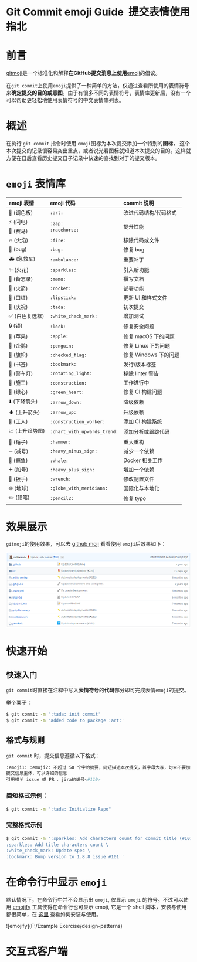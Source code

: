 Git Commit emoji Guide   提交表情使用指北
============================

# 前言

[gitmoji](https://gitmoji.carloscuesta.me/)是一个标准化和解释**在GitHub提交消息上使用**[emoji](https://gitmoji.carloscuesta.me/)的倡议。

在`git commit`上使用`emoji`提供了一种简单的方法，仅通过查看所使用的表情符号来**确定提交的目的或意图**。由于有很多不同的表情符号，表情库更新后，没有一个可以帮助更轻松地使用表情符号的中文表情库列表。

# 概述

在执行 `git commit` 指令时使用 `emoji`图标为本次提交添加一个特别的**图标**， 这个本次提交的记录很容易突出重点，或者说光看图标就知道本次提交的目的。这样就方便在日后查看历史提交日子记录中快速的查找到对于的提交版本。

# `emoji` 表情库

emoji 表情                                   | emoji 代码            | commit 说明
:--------                               | :--------                    | :--------
:art: (调色板)                          | `:art:`                      | 改进代码结构/代码格式
:zap: (闪电)<br>:racehorse: (赛马)                            | `:zap:`<br>`:racehorse:`                      | 提升性能
:fire: (火焰)                           | `:fire:`                     | 移除代码或文件
:bug: (bug)                             | `:bug:`                      | 修复 bug
:ambulance: (急救车)                    | `:ambulance:`                | 重要补丁
:sparkles: (火花)                       | `:sparkles:`                 | 引入新功能
:memo: (备忘录)                         | `:memo:`                     | 撰写文档
:rocket: (火箭)                         | `:rocket:`                   | 部署功能
:lipstick: (口红)                       | `:lipstick:`                 | 更新 UI 和样式文件
:tada: (庆祝)                           | `:tada:`                     | 初次提交
:white_check_mark: (白色复选框)         | `:white_check_mark:`         | 增加测试
:lock: (锁)                             | `:lock:`                     | 修复安全问题
:apple: (苹果)                          | `:apple:`                    | 修复 macOS 下的问题
:penguin: (企鹅)                        | `:penguin:`                  | 修复 Linux 下的问题
:checkered_flag: (旗帜)                 | `:checked_flag:`             | 修复 Windows 下的问题
:bookmark: (书签)                       | `:bookmark:`                 | 发行/版本标签
:rotating_light: (警车灯)               | `:rotating_light:`           | 移除 linter 警告
:construction: (施工)                   | `:construction:`               | 工作进行中
:green_heart: (绿心)                    | `:green_heart:`              | 修复 CI 构建问题
:arrow_down: (下降箭头)                 | `:arrow_down:`               | 降级依赖
:arrow_up: (上升箭头)                   | `:arrow_up:`                 | 升级依赖
:construction_worker: (工人)            | `:construction_worker:`      | 添加 CI 构建系统
:chart_with_upwards_trend: (上升趋势图) | `:chart_with_upwards_trend:` | 添加分析或跟踪代码
:hammer: (锤子)                         | `:hammer:`                   | 重大重构
:heavy_minus_sign: (减号)               | `:heavy_minus_sign:`         | 减少一个依赖
:whale: (鲸鱼)                          | `:whale:`                    | Docker 相关工作
:heavy_plus_sign: (加号)                | `:heavy_plus_sign:`          | 增加一个依赖
:wrench: (扳手)                         | `:wrench:`                   | 修改配置文件
:globe_with_meridians: (地球)           | `:globe_with_meridians:`     | 国际化与本地化
:pencil2: (铅笔)                        | `:pencil2:`                  | 修复 typo

# 效果展示

`gitmoji`的使用效果，可以去 [github moji](https://github.com/carloscuesta/gitmoji) 看看使用 `emoji`后效果如下：

![1530333939856](1530333939856.png)

# 快速开始

## 快速入门

`git commit`时直接在注释中写入**表情符号**的**代码**部分即可完成表情`emoji`的提交。

举个栗子：

```sh
$ git commit -m ':tada: init commit'
$ git commit -m 'added code to package :art:'
```

## 格式与规则

`git commit` 时，提交信息遵循以下格式：

```sh
:emoji1: :emoji2: 不超过 50 个字的摘要，简短描述本次提交，首字母大写，句末不要加句号
提交信息主体，可以详细的信息
引用相关 issue 或 PR 、jira的编号<#110>
```

### 简短格式示例：

```sh
$ git commit -m ":tada: Initialize Repo"
```

### 完整格式示例

```sh
$ git commit -m ':sparkles: Add characters count for commit title (#101) \
:sparkles: Add title characters count \
:white_check_mark: Update spec \
:bookmark: Bump version to 1.8.8 issue #101 '
```

# 在命令行中显示 `emoji`

默认情况下，在命令行中并不会显示出 `emoji`, 仅显示 `emoji` 的符号。不过可以使用 [emojify](https://github.com/mrowa44/emojify) 工具使得在命令行也可显示 emoji, 它是一个 shell 脚本，安装与使用都很简单，在 [这里](https://github.com/mrowa44/emojify) 查看如何安装与使用。

![emojify](F:/Example Exercise/design-patterns)

# 交互式客户端



